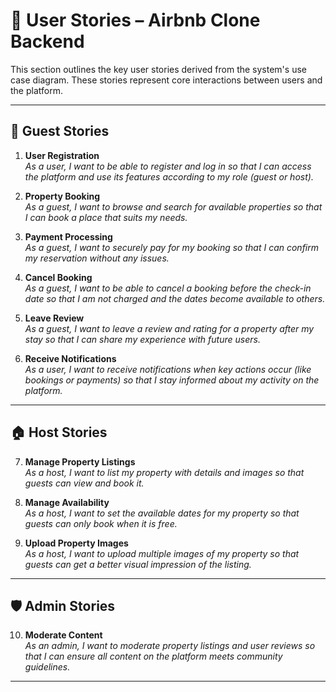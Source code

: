 # 📘 User Stories – Airbnb Clone Backend

This section outlines the key user stories derived from the system's use case diagram. These stories represent core interactions between users and the platform.

---

## 🧍 Guest Stories

1. **User Registration**  
   *As a user, I want to be able to register and log in so that I can access the platform and use its features according to my role (guest or host).*

2. **Property Booking**  
   *As a guest, I want to browse and search for available properties so that I can book a place that suits my needs.*

3. **Payment Processing**  
   *As a guest, I want to securely pay for my booking so that I can confirm my reservation without any issues.*

4. **Cancel Booking**  
   *As a guest, I want to be able to cancel a booking before the check-in date so that I am not charged and the dates become available to others.*

5. **Leave Review**  
   *As a guest, I want to leave a review and rating for a property after my stay so that I can share my experience with future users.*

6. **Receive Notifications**  
   *As a user, I want to receive notifications when key actions occur (like bookings or payments) so that I stay informed about my activity on the platform.*

---

## 🏠 Host Stories

7. **Manage Property Listings**  
   *As a host, I want to list my property with details and images so that guests can view and book it.*

8. **Manage Availability**  
   *As a host, I want to set the available dates for my property so that guests can only book when it is free.*

9. **Upload Property Images**  
   *As a host, I want to upload multiple images of my property so that guests can get a better visual impression of the listing.*

---

## 🛡️ Admin Stories

10. **Moderate Content**  
   *As an admin, I want to moderate property listings and user reviews so that I can ensure all content on the platform meets community guidelines.*

---
 
